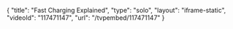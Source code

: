 {
    "title": "Fast Charging Explained",
    "type": "solo",
    "layout": "iframe-static",
    "videoId": "117471147",
    "url": "\/tvpembed\/117471147"
}